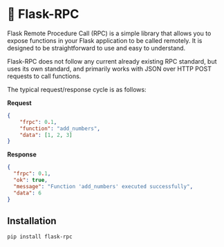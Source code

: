 # 📣 Flask-RPC

Flask Remote Procedure Call (RPC) is a simple 
library that allows you to expose functions 
in your Flask application to be called 
remotely. It is designed to be straightforward 
to use and easy to understand.

Flask-RPC does not follow any current already existing
RPC standard, but uses its own standard, 
and primarily works with JSON over HTTP POST 
requests to call functions.

The typical request/response cycle is as follows:

**Request**

```json
{
    "frpc": 0.1,
    "function": "add_numbers",
    "data": [1, 2, 3]
}
```

**Response**

```json
{
  "frpc": 0.1,
  "ok": true,
  "message": "Function 'add_numbers' executed successfully",
  "data": 6
}
```

## Installation

```bash
pip install flask-rpc
```
